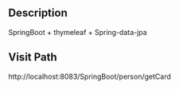 
## Description
SpringBoot + thymeleaf + Spring-data-jpa

## Visit Path
http://localhost:8083/SpringBoot/person/getCard 